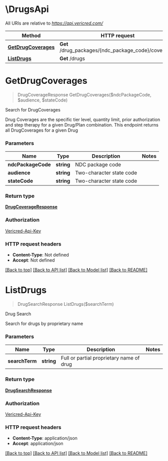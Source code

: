 # \DrugsApi

All URIs are relative to *https://api.vericred.com/*

Method | HTTP request | Description
------------- | ------------- | -------------
[**GetDrugCoverages**](DrugsApi.md#GetDrugCoverages) | **Get** /drug_packages/{ndc_package_code}/coverages | Search for DrugCoverages
[**ListDrugs**](DrugsApi.md#ListDrugs) | **Get** /drugs | Drug Search


# **GetDrugCoverages**
> DrugCoverageResponse GetDrugCoverages($ndcPackageCode, $audience, $stateCode)

Search for DrugCoverages

Drug Coverages are the specific tier level, quantity limit, prior
authorization and step therapy for a given Drug/Plan combination. This endpoint
returns all DrugCoverages for a given Drug


### Parameters

Name | Type | Description  | Notes
------------- | ------------- | ------------- | -------------
 **ndcPackageCode** | **string**| NDC package code | 
 **audience** | **string**| Two-character state code | 
 **stateCode** | **string**| Two-character state code | 

### Return type

[**DrugCoverageResponse**](DrugCoverageResponse.md)

### Authorization

[Vericred-Api-Key](../README.md#Vericred-Api-Key)

### HTTP request headers

 - **Content-Type**: Not defined
 - **Accept**: Not defined

[[Back to top]](#) [[Back to API list]](../README.md#documentation-for-api-endpoints) [[Back to Model list]](../README.md#documentation-for-models) [[Back to README]](../README.md)

# **ListDrugs**
> DrugSearchResponse ListDrugs($searchTerm)

Drug Search

Search for drugs by proprietary name


### Parameters

Name | Type | Description  | Notes
------------- | ------------- | ------------- | -------------
 **searchTerm** | **string**| Full or partial proprietary name of drug | 

### Return type

[**DrugSearchResponse**](DrugSearchResponse.md)

### Authorization

[Vericred-Api-Key](../README.md#Vericred-Api-Key)

### HTTP request headers

 - **Content-Type**: application/json
 - **Accept**: application/json

[[Back to top]](#) [[Back to API list]](../README.md#documentation-for-api-endpoints) [[Back to Model list]](../README.md#documentation-for-models) [[Back to README]](../README.md)

